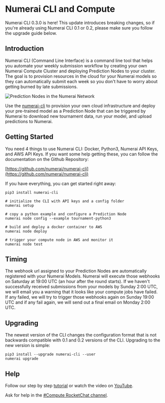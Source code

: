 # Numerai CLI and Compute

Numerai CLI 0.3.0 is here! This update introduces breaking changes, so if you're already using Numerai CLI 0.1 or 0.2, please make sure you follow the upgrade guide below.

## Introduction

Numerai CLI \(Command Line Interface\) is a command line tool that helps you automate your weekly submission workflow by creating your own Numerai Compute Cluster and deploying Prediction Nodes to your cluster. The goal is to provision resources in the cloud for your Numerai models so they can automatically submit each week so you don't have to worry about getting burned by late submissions.

![Prediction Nodes in the Numerai Network ](../.gitbook/assets/architecture_prediction_network.png)

Use the [numerai-cli](https://github.com/numerai/numerai-cli) to provision your own cloud infrastructure and deploy your pre-trained model as a Prediction Node that can be triggered by Numerai to download new tournament data, run your model, and upload predictions to Numerai.

## Getting Started

You need 4 things to use Numerai CLI: Docker, Python3, Numerai API Keys, and AWS API Keys. If you want some help getting these, you can follow the documentation on the Github Repository:

[https://github.com/numerai/numerai-cli](https://github.com/numerai/numerai-cli)

If you have everything, you can get started right away:

```text
pip3 install numerai-cli

# initialize the CLI with API keys and a config folder
numerai setup

# copy a python example and configure a Prediction Node 
numerai node config --example tournament-python3

# build and deploy a docker container to AWS
numerai node deploy

# trigger your compute node in AWS and monitor it
numerai node test
```

## Timing <a id="getting-started"></a>

The webhook url assigned to your Prediction Nodes are automatically registered with your Numerai Models. Numerai will execute those webhooks on Saturday at 19:00 UTC \(an hour after the round starts\). If we haven't successfully received submissions from your models by Sunday 2:00 UTC, we will email you a warning that it looks like your compute jobs have failed. If any failed, we will try to trigger those webhooks again on Sunday 19:00 UTC and if any fail again, we will send out a final email on Monday 2:00 UTC.

## Upgrading

The newest version of the CLI changes the configuration format that is not backwards compatible with 0.1 and 0.2 versions of the CLI. Upgrading to the new version is simple:

```text
pip3 install --upgrade numerai-cli --user
numerai upgrade
```

## Help <a id="getting-started"></a>

Follow our step by step [tutorial](https://docs.numer.ai/help/compute-tutorial) or watch the video on [YouTube](https://www.youtube.com/watch?v=YFgXMpQszpM).

Ask for help in the [\#Compute RocketChat channel](https://community.numer.ai/channel/compute).




